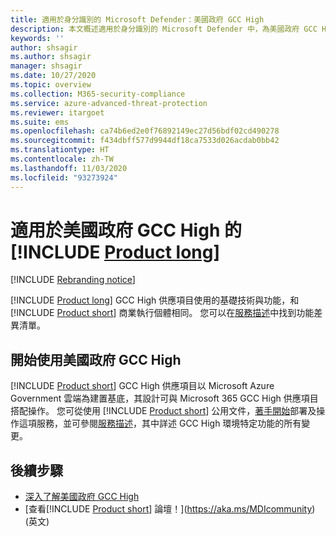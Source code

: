 ```yaml
---
title: 適用於身分識別的 Microsoft Defender：美國政府 GCC High
description: 本文概述適用於身分識別的 Microsoft Defender 中，為美國政府 GCC High 所提供的供應項目。
keywords: ''
author: shsagir
ms.author: shsagir
manager: shsagir
ms.date: 10/27/2020
ms.topic: overview
ms.collection: M365-security-compliance
ms.service: azure-advanced-threat-protection
ms.reviewer: itargoet
ms.suite: ems
ms.openlocfilehash: ca74b6ed2e0f76892149ec27d56bdf02cd490278
ms.sourcegitcommit: f434dbff577d9944df18ca7533d026acdab0bb42
ms.translationtype: HT
ms.contentlocale: zh-TW
ms.lasthandoff: 11/03/2020
ms.locfileid: "93273924"
---
```

# <a name="product-long-for-us-government-gcc-high"></a>適用於美國政府 GCC High 的 [!INCLUDE [Product long](includes/product-long.md)]

[!INCLUDE [Rebranding notice](includes/rebranding.md)]

[!INCLUDE [Product long](includes/product-long.md)] GCC High 供應項目使用的基礎技術與功能，和 [!INCLUDE [Product short](includes/product-short.md)] 商業執行個體相同。 您可以在[服務描述](/enterprise-mobility-security/solutions/ems-azure-atp-govt-service-description)中找到功能差異清單。

## <a name="get-started-with-us-government-gcc-high"></a>開始使用美國政府 GCC High

[!INCLUDE [Product short](includes/product-short.md)] GCC High 供應項目以 Microsoft Azure Government 雲端為建置基底，其設計可與 Microsoft 365 GCC High 供應項目搭配操作。 您可從使用 [!INCLUDE [Product short](includes/product-short.md)] 公用文件，[著手開始](install-step1.md)部署及操作這項服務，並可參閱[服務描述](/enterprise-mobility-security/solutions/ems-azure-atp-govt-service-description)，其中詳述 GCC High 環境特定功能的所有變更。  

## <a name="next-steps"></a>後續步驟

- [深入了解美國政府 GCC High](/enterprise-mobility-security/solutions/ems-azure-atp-govt-service-description)
- [查看[!INCLUDE [Product short](includes/product-short.md)] 論壇！](https://aka.ms/MDIcommunity)\(英文\)

